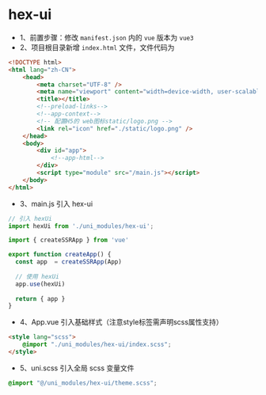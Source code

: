 # hex-ui
* 1、前置步骤：修改 `manifest.json` 内的 `vue` 版本为 `vue3`
* 2、项目根目录新增 `index.html` 文件，文件代码为
```html
<!DOCTYPE html>
<html lang="zh-CN">
	<head>
		<meta charset="UTF-8" />
		<meta name="viewport" content="width=device-width, user-scalable=no, initial-scale=1.0, maximum-scale=1.0, minimum-scale=1.0" />
		<title></title>
		<!--preload-links-->
		<!--app-context-->
		<!-- 配置H5的 web图标static/logo.png -->
		<link rel="icon" href="./static/logo.png" />
	</head>
	<body>
		<div id="app">
			<!--app-html-->
		</div>
		<script type="module" src="/main.js"></script>
	</body>
</html>
```

* 3、main.js 引入 hex-ui 

```js
// 引入 hexUi
import hexUi from './uni_modules/hex-ui';

import { createSSRApp } from 'vue'

export function createApp() {
  const app  = createSSRApp(App)
  
  // 使用 hexUi
  app.use(hexUi)
  
  return { app }
}

```

* 4、App.vue 引入基础样式（注意style标签需声明scss属性支持）

```html
<style lang="scss">
	@import "./uni_modules/hex-ui/index.scss";
</style>
```

* 5、uni.scss 引入全局 scss 变量文件

```css
@import "@/uni_modules/hex-ui/theme.scss";
```
